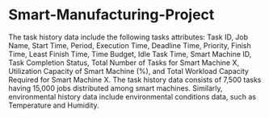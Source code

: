 # Smart-Manufacturing-Project
The task history data include the following tasks attributes: Task ID, Job Name, Start Time, Period, Execution Time, Deadline Time, Priority, Finish Time, Least Finish Time, Time Budget, Idle Task Time, Smart Machine ID, Task Completion Status, Total Number of Tasks for Smart Machine X, Utilization Capacity of Smart Machine (%), and Total Workload Capacity Required for Smart Machine X.
The task history data consists of 7,500 tasks having 15,000 jobs distributed among smart machines.
Similarly, environmental history data include environmental conditions data, such as Temperature and Humidity.

